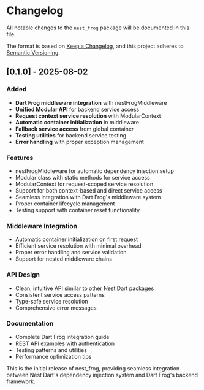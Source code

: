 # Changelog

All notable changes to the `nest_frog` package will be documented in this file.

The format is based on [Keep a Changelog](https://keepachangelog.com/en/1.0.0/),
and this project adheres to [Semantic Versioning](https://semver.org/spec/v2.0.0.html).

## [0.1.0] - 2025-08-02

### Added
- **Dart Frog middleware integration** with nestFrogMiddleware
- **Unified Modular API** for backend service access
- **Request context service resolution** with ModularContext
- **Automatic container initialization** in middleware
- **Fallback service access** from global container
- **Testing utilities** for backend service testing
- **Error handling** with proper exception management

### Features
- nestFrogMiddleware for automatic dependency injection setup
- Modular class with static methods for service access
- ModularContext for request-scoped service resolution
- Support for both context-based and direct service access
- Seamless integration with Dart Frog's middleware system
- Proper container lifecycle management
- Testing support with container reset functionality

### Middleware Integration
- Automatic container initialization on first request
- Efficient service resolution with minimal overhead
- Proper error handling and service validation
- Support for nested middleware chains

### API Design
- Clean, intuitive API similar to other Nest Dart packages
- Consistent service access patterns
- Type-safe service resolution
- Comprehensive error messages

### Documentation
- Complete Dart Frog integration guide
- REST API examples with authentication
- Testing patterns and utilities
- Performance optimization tips

This is the initial release of nest_frog, providing seamless integration between Nest Dart's dependency injection system and Dart Frog's backend framework.